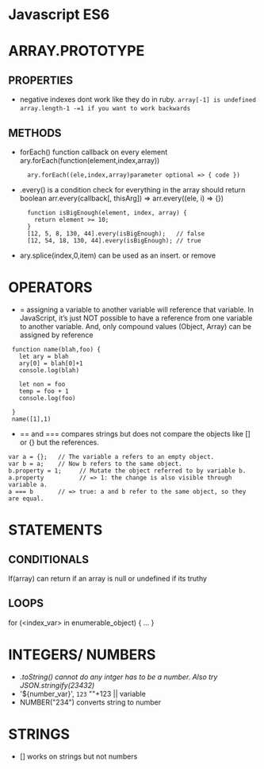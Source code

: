 # Javascript ES6

# ARRAY.PROTOTYPE
## PROPERTIES
  * negative indexes dont work like they do in ruby. 
    `array[-1] is undefined`
    `array.length-1 -=1 if you want to work backwards` 

## METHODS
  * forEach() function callback on every element
    ary.forEach(function(element,index,array))
    ```
      ary.forEach((ele,index,array)parameter optional => { code })
    ```

  * .every() is a condition check for everything in the array should return boolean
    arr.every(callback[, thisArg]) => arr.every((ele, i) => {}) 
    ```
      function isBigEnough(element, index, array) {
        return element >= 10;
      }
      [12, 5, 8, 130, 44].every(isBigEnough);   // false
      [12, 54, 18, 130, 44].every(isBigEnough); // true
    ```
  * ary.splice(index,0,item) can be used as an insert. or remove

# OPERATORS 
 * = assigning a variable to another variable will reference that variable. 
  In JavaScript, it’s just NOT possible to have a reference from one variable to another variable. And, only compound values (Object, Array) can be assigned by reference
 ``` 
  function name(blah,foo) {
    let ary = blah
    ary[0] = blah[0]+1
    console.log(blah)
    
    let non = foo
    temp = foo + 1
    console.log(foo)
    
  }
  name([1],1)
 ```
 * == and === compares strings but does not compare the objects like [] or {} but the references. 
  ```
  var a = {};   // The variable a refers to an empty object. 
  var b = a;    // Now b refers to the same object. 
  b.property = 1;     // Mutate the object referred to by variable b. 
  a.property          // => 1: the change is also visible through variable a. 
  a === b       // => true: a and b refer to the same object, so they are equal. 
  ```
# STATEMENTS 
  ## CONDITIONALS 
  If(array) can return if an array is null or undefined if its truthy

  ## LOOPS
  for (<index_var> in enumerable_object) { ...
  }

# INTEGERS/ NUMBERS
  * <var>.toString() cannot do any intger has to be a number. Also try JSON.stringify(23432)
  * '${number_var}', `123` ""+123 || variable
  * NUMBER("234") converts string to number

# STRINGS
 * [] works on strings but not numbers
